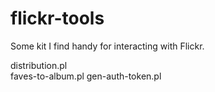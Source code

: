 flickr-tools
============

Some kit I find handy for interacting with Flickr.

distribution.pl  
faves-to-album.pl
gen-auth-token.pl
